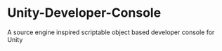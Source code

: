 # Unity-Developer-Console
A source engine inspired scriptable object based developer console for Unity
